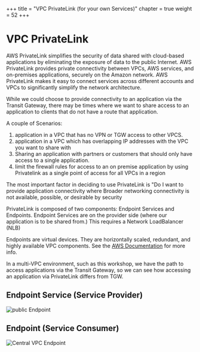 +++
title = "VPC PrivateLink (for your own Services)"
chapter = true
weight = 52
+++

# VPC PrivateLink

AWS PrivateLink simplifies the security of data shared with cloud-based applications by eliminating the exposure of data to the public Internet. AWS PrivateLink provides private connectivity between VPCs, AWS services, and on-premises applications, securely on the Amazon network. AWS PrivateLink makes it easy to connect services across different accounts and VPCs to significantly simplify the network architecture.

While we could choose to provide connectivity to an application via the Transit Gateway, there may be times where we want to share access to an application to clients that do not have a route that application.

A couple of Scenarios:
1. application in a VPC that has no VPN or TGW access to other VPCS.
1. application in a VPC which has overlapping IP addresses with the VPC you want to share with
1. Sharing an application with partners or customers that should only have access to a single application.
1. limit the firewall rules for access to an on premise application by using Privatelink as a single point of access for all VPCs in a region

The most important factor in deciding to use PrivateLink is "Do I want to provide application connectivity where Broader networking connectivity is not available, possible, or desirable by security

PrivateLink is composed of two components: Endpoint Services and Endpoints. Endpoint Services are on the provider side (where our application is to be shared from.) This requires a Network LoadBalancer (NLB)


Endpoints are virtual devices. They are horizontally scaled, redundant, and highly available VPC components. See the [AWS Documentation](https://docs.aws.amazon.com/vpc/latest/userguide/vpc-endpoints.html "external link") for more info.

In a multi-VPC environment, such as this workshop, we have the path to access applications via the Transit Gateway, so we can see how accessing an application via PrivateLink differs from TGW.

## Endpoint Service (Service Provider)

![public Endpoint](../images/pl-createService.png)

## Endpoint (Service Consumer)

![Central VPC Endpoint](../images/pl-createEndpoint.png)
